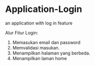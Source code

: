 # Application-Login
an application with log in feature

Alur Fitur Login:
1. Memasukan email dan password
2. Memvalidasi masukan.
3. Menampilkan halaman yang berbeda.
4. Menampilkan laman home

